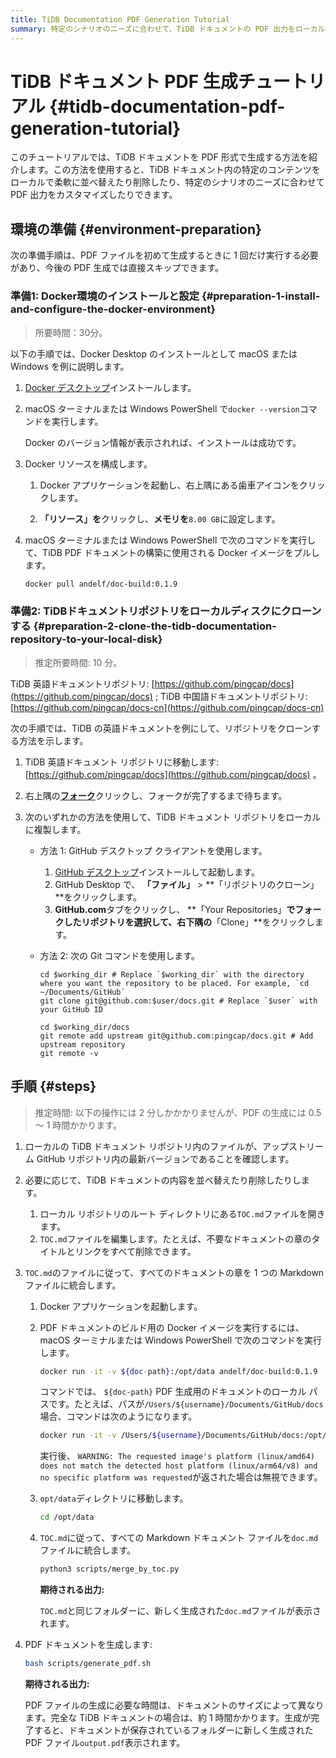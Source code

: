 ```yaml
---
title: TiDB Documentation PDF Generation Tutorial
summary: 特定のシナリオのニーズに合わせて、TiDB ドキュメントの PDF 出力をローカルでカスタマイズする方法を学習します。
---
```


# TiDB ドキュメント PDF 生成チュートリアル {#tidb-documentation-pdf-generation-tutorial}

このチュートリアルでは、TiDB ドキュメントを PDF 形式で生成する方法を紹介します。この方法を使用すると、TiDB ドキュメント内の特定のコンテンツをローカルで柔軟に並べ替えたり削除したり、特定のシナリオのニーズに合わせて PDF 出力をカスタマイズしたりできます。

## 環境の準備 {#environment-preparation}

次の準備手順は、PDF ファイルを初めて生成するときに 1 回だけ実行する必要があり、今後の PDF 生成では直接スキップできます。

### 準備1: Docker環境のインストールと設定 {#preparation-1-install-and-configure-the-docker-environment}

> 所要時間：30分。

以下の手順では、Docker Desktop のインストールとして macOS または Windows を例に説明します。

1.  [Docker デスクトップ](https://docs.docker.com/get-docker/)インストールします。

2.  macOS ターミナルまたは Windows PowerShell で`docker --version`コマンドを実行します。

    Docker のバージョン情報が表示されれば、インストールは成功です。

3.  Docker リソースを構成します。

    1.  Docker アプリケーションを起動し、右上隅にある歯車アイコンをクリックします。

    2.  **「リソース」を**クリックし、**メモリを**`8.00 GB`に設定します。

4.  macOS ターミナルまたは Windows PowerShell で次のコマンドを実行して、TiDB PDF ドキュメントの構築に使用される Docker イメージをプルします。

    ```bash
    docker pull andelf/doc-build:0.1.9
    ```

### 準備2: TiDBドキュメントリポジトリをローカルディスクにクローンする {#preparation-2-clone-the-tidb-documentation-repository-to-your-local-disk}

> 推定所要時間: 10 分。

TiDB 英語ドキュメントリポジトリ: [https://github.com/pingcap/docs](https://github.com/pingcap/docs) ; TiDB 中国語ドキュメントリポジトリ: [https://github.com/pingcap/docs-cn](https://github.com/pingcap/docs-cn)

次の手順では、TiDB の英語ドキュメントを例にして、リポジトリをクローンする方法を示します。

1.  TiDB 英語ドキュメント リポジトリに移動します: [https://github.com/pingcap/docs](https://github.com/pingcap/docs) 。

2.  右上隅の[**フォーク**](https://github.com/pingcap/docs/fork)クリックし、フォークが完了するまで待ちます。

3.  次のいずれかの方法を使用して、TiDB ドキュメント リポジトリをローカルに複製します。

    -   方法 1: GitHub デスクトップ クライアントを使用します。

        1.  [GitHub デスクトップ](https://desktop.github.com/)インストールして起動します。
        2.  GitHub Desktop で、 **「ファイル」** &gt; **「リポジトリのクローン」**をクリックします。
        3.  **GitHub.com**タブをクリックし、 **「Your Repositories」**でフォークしたリポジトリを選択して、右下隅の**「Clone」**をクリックします。

    -   方法 2: 次の Git コマンドを使用します。

        ```shell
        cd $working_dir # Replace `$working_dir` with the directory where you want the repository to be placed. For example, `cd ~/Documents/GitHub`
        git clone git@github.com:$user/docs.git # Replace `$user` with your GitHub ID

        cd $working_dir/docs
        git remote add upstream git@github.com:pingcap/docs.git # Add upstream repository
        git remote -v
        ```

## 手順 {#steps}

> 推定時間: 以下の操作には 2 分しかかかりませんが、PDF の生成には 0.5 ～ 1 時間かかります。

1.  ローカルの TiDB ドキュメント リポジトリ内のファイルが、アップストリーム GitHub リポジトリ内の最新バージョンであることを確認します。

2.  必要に応じて、TiDB ドキュメントの内容を並べ替えたり削除したりします。

    1.  ローカル リポジトリのルート ディレクトリにある`TOC.md`ファイルを開きます。
    2.  `TOC.md`ファイルを編集します。たとえば、不要なドキュメントの章のタイトルとリンクをすべて削除できます。

3.  `TOC.md`のファイルに従って、すべてのドキュメントの章を 1 つの Markdown ファイルに統合します。

    1.  Docker アプリケーションを起動します。

    2.  PDF ドキュメントのビルド用の Docker イメージを実行するには、macOS ターミナルまたは Windows PowerShell で次のコマンドを実行します。

        ```bash
        docker run -it -v ${doc-path}:/opt/data andelf/doc-build:0.1.9
        ```

        コマンドでは、 `${doc-path}` PDF 生成用のドキュメントのローカル パスです。たとえば、パスが`/Users/${username}/Documents/GitHub/docs`場合、コマンドは次のようになります。

        ```bash
        docker run -it -v /Users/${username}/Documents/GitHub/docs:/opt/data andelf/doc-build:0.1.9
        ```

        実行後、 `WARNING: The requested image's platform (linux/amd64) does not match the detected host platform (linux/arm64/v8) and no specific platform was requested`が返された場合は無視できます。

    3.  `opt/data`ディレクトリに移動します。

        ```bash
        cd /opt/data
        ```

    4.  `TOC.md`に従って、すべての Markdown ドキュメント ファイルを`doc.md`ファイルに統合します。

        ```bash
        python3 scripts/merge_by_toc.py
        ```

        **期待される出力:**

        `TOC.md`と同じフォルダーに、新しく生成された`doc.md`ファイルが表示されます。

4.  PDF ドキュメントを生成します:

    ```bash
    bash scripts/generate_pdf.sh
    ```

    **期待される出力:**

    PDF ファイルの生成に必要な時間は、ドキュメントのサイズによって異なります。完全な TiDB ドキュメントの場合は、約 1 時間かかります。生成が完了すると、ドキュメントが保存されているフォルダーに新しく生成された PDF ファイル`output.pdf`表示されます。
